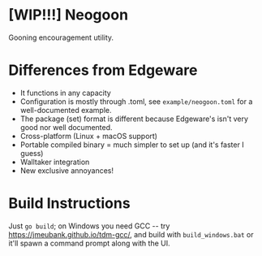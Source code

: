# [WIP!!!] Neogoon

Gooning encouragement utility.

# Differences from Edgeware

- It functions in any capacity
- Configuration is mostly through .toml, see `example/neogoon.toml` for a well-documented example.
- The package (set) format is different because Edgeware's isn't very good nor well documented.
- Cross-platform (Linux + macOS support)
- Portable compiled binary = much simpler to set up (and it's faster I guess)
- Walltaker integration
- New exclusive annoyances!

# Build Instructions

Just `go build`; on Windows you need GCC -- try https://jmeubank.github.io/tdm-gcc/, and build
with `build_windows.bat` or it'll spawn a command prompt along with the UI.